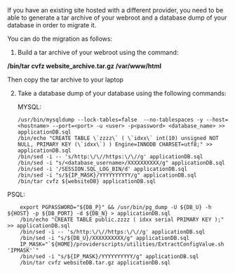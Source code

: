 If you have an existing site hosted with a different provider, you need to be able to generate a tar archive of your webroot and a database dump of your database in order to migrate it.

You can do the migration as follows:

1. Build a tar archive of your webroot using the command:  

**/bin/tar cvfz website_archive.tar.gz /var/www/html** 

Then copy the tar archive to your laptop

2. Take a database dump of your database using the following commands:

   MYSQL:
   
       /usr/bin/mysqldump --lock-tables=false  --no-tablespaces -y --host=<hostname> --port=<port> -u <user> -p<password> <database_name> >> applicationDB.sql
       /bin/echo "CREATE TABLE \`zzzz\` ( \`idxx\` int(10) unsigned NOT NULL, PRIMARY KEY (\`idxx\`) ) Engine=INNODB CHARSET=utf8;" >> applicationDB.sql
       /bin/sed -i -- 's/http:\/\//https:\/\//g' applicationDB.sql
       /bin/sed -i "s/<database_username>/XXXXXXXXXX/g" applicationDB.sql
       /bin/sed -i '/SESSION.SQL_LOG_BIN/d' applicationDB.sql
       /bin/sed -i "s/${IP_MASK}/YYYYYYYYYY/g" applicationDB.sql
       /bin/tar cvfz ${websiteDB} applicationDB.sql
  
  PSQL:
  
        export PGPASSWORD="${DB_P}" && /usr/bin/pg_dump -U ${DB_U} -h ${HOST} -p ${DB_PORT} -d ${DB_N} > applicationDB.sql
        /bin/echo "CREATE TABLE public.zzzz ( idxx serial PRIMARY KEY );" >> applicationDB.sql
        /bin/sed -i -- 's/http:\/\//https:\/\//g' applicationDB.sql
        /bin/sed -i "s/${DB_U}/XXXXXXXXXX/g" applicationDB.sql
        IP_MASK="`${HOME}/providerscripts/utilities/ExtractConfigValue.sh 'IPMASK'`"
        /bin/sed -i "s/${IP_MASK}/YYYYYYYYYY/g" applicationDB.sql
        /bin/tar cvfz websiteDB.tar.gz applicationDB.sql
  
  
   
   
